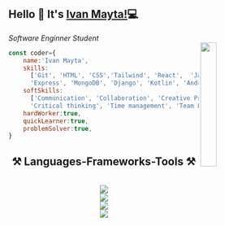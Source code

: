 ## Hello 👋 It's [Ivan Mayta!](https://iverse.com)💻
<p><em>Software Enginner Student</br>
<img src="https://github.com/ivanmayta/ivanmayta/assets/94296898/c3298d69-1780-4771-9b7a-7838cd75cc55" width="25%" align="right" />

</em></p>

```javascript
const coder={
    name:'Ivan Mayta',
    skills:
      ['Git', 'HTML', 'CSS','Tailwind', 'React',  'Javascript', 'Node',
      'Express', 'MongoDB', 'Django', 'Kotlin', 'Android Studio' ],
    softSkills:
      ['Communication', 'Collaboration', 'Creative Problem Solving',
      'Critical thinking', 'Time management', 'Team Leadership'],
    hardWorker:true,
    quickLearner:true,
    problemSolver:true,
}
```
<h2 align="center">⚒️ Languages-Frameworks-Tools ⚒️</h2>
<br/>
<div align="center">
    <img src="https://skillicons.dev/icons?i=react,bootstrap,html,css,tailwind,astro" /><br>
    <img src="https://skillicons.dev/icons?i=nodejs,python,javascript,typescript,express,firebase,mongodb,nextjs,mysql,flask,django" /><br>
    <img src="https://skillicons.dev/icons?i=vscode,github,figma,git,vercel,vite" /><br>
    <img src="https://skillicons.dev/icons?i=androidstudio,kotlin" /><br>

</div>

